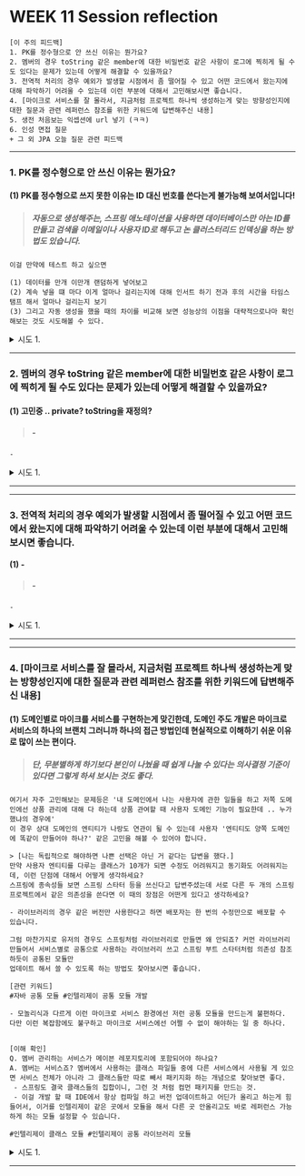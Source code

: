 # WEEK 11 Session reflection

```
[이 주의 피드백]
1. PK를 정수형으로 안 쓰신 이유는 뭔가요?
2. 멤버의 경우 toString 같은 member에 대한 비밀번호 같은 사항이 로그에 찍히게 될 수도 있다는 문제가 있는데 어떻게 해결할 수 있을까요?
3. 전역적 처리의 경우 예외가 발생할 시점에서 좀 떨어질 수 있고 어떤 코드에서 왔는지에 대해 파악하기 어려울 수 있는데 이런 부분에 대해서 고민해보시면 좋습니다.
4. [마이크로 서비스를 잘 몰라서, 지금처럼 프로젝트 하나씩 생성하는게 맞는 방향성인지에 대한 질문과 관련 레퍼런스 참조를 위한 키워드에 답변해주신 내용]
5. 생전 처음보는 익셉션에 url 넣기 (ㅋㅋ)
6. 인성 면접 질문
+ 그 외 JPA 오늘 질문 관련 피드백
```


----------


### 1. PK를 정수형으로 안 쓰신 이유는 뭔가요?


#### (1) PK를 정수형으로 쓰지 못한 이유는 ID 대신 번호를 쓴다는게 불가능해 보여서입니다!
> ##### 자동으로 생성해주는, 스프링 애노테이션을 사용하면 데이터베이스만 아는 ID를 만들고 검색을 이메일이나 사용자 ID로 해두고 논 클러스터리드 인덱싱을 하는 방법도 있습니다.
```
이걸 만약에 테스트 하고 싶으면

(1) 데이터를 만개 이만개 랜덤하게 넣어보고
(2) 계속 넣을 떄 마다 이게 얼마나 걸리는지에 대해 인서트 하기 전과 후의 시간을 타임스탬프 해서 얼마나 걸리는지 보기
(3) 그리고 자동 생성을 했을 때의 차이를 비교해 보면 성능상의 이점을 대략적으로나마 확인해보는 것도 시도해볼 수 있다.
```

<details>
<summary> 시도 1. </summary>

###### 시도 1. -

```
-
```

</details>

----------

### 2. 멤버의 경우 toString 같은 member에 대한 비밀번호 같은 사항이 로그에 찍히게 될 수도 있다는 문제가 있는데 어떻게 해결할 수 있을까요?


#### (1) 고민중 .. private? toString을 재정의?
> ##### -
```
-

```

<details>
<summary> 시도 1. </summary>

###### 시도 1. -

```
-
```

</details>

----------

----------

### 3. 전역적 처리의 경우 예외가 발생할 시점에서 좀 떨어질 수 있고 어떤 코드에서 왔는지에 대해 파악하기 어려울 수 있는데 이런 부분에 대해서 고민해보시면 좋습니다.


#### (1) -
> ##### -
```
-

```

<details>
<summary> 시도 1. </summary>

###### 시도 1. -

```
-
```

</details>

----------

----------

### 4. [마이크로 서비스를 잘 몰라서, 지금처럼 프로젝트 하나씩 생성하는게 맞는 방향성인지에 대한 질문과 관련 레퍼런스 참조를 위한 키워드에 답변해주신 내용]


#### (1) 도메인별로 마이크를 서비스를 구현하는게 맞긴한데, 도메인 주도 개발은 마이크로 서비스의 하나의 브랜치 그러니까 하나의 접근 방법인데 현실적으로 이해하기 쉬운 이유로 많이 쓰는 편이다.
> ##### 단, 무분별하게 하기보다 본인이 나눴을 때 쉽게 나눌 수 있다는 의사결정 기준이 있다면 그렇게 하셔 보시는 것도 좋다.
```
여기서 자주 고민해보는 문제등은 '내 도메인에서 나는 사용자에 관한 일들을 하고 저쪽 도메인에선 상품 관리에 대해 다 하는데 상품 관여할 때 사용자 도메인 기능이 필요한데 .. 누가 했냐의 경우에'
이 경우 상대 도메인의 엔티티가 나랑도 연관이 될 수 있는데 사용자 '엔티티도 양쪽 도메인에 똑같이 만들어야 하나?' 같은 고민을 해볼 수 있어야 합니다.

> [나는 독립적으로 해야하면 나쁜 선택은 아닌 거 같다는 답변을 했다.]
만약 사용자 엔티티를 다루는 클래스가 10개가 되면 수정도 어려워지고 동기화도 어려워지는데, 이런 단점에 대해서 어떻게 생각하세요?
스프링에 종속성들 보면 스프링 스타터 등을 쓰신다고 답변주셨는데 서로 다른 두 개의 스프링 프로젝트에서 같은 의존성을 쓴다면 이 때의 장점은 어떤게 있다고 생각하세요?

- 라이브러리의 경우 같은 버전만 사용한다고 하면 배포자는 한 번의 수정만으로 배포할 수 있습니다.

그럼 마찬가지로 유저의 경우도 스프링처럼 라이브러리로 만들면 왜 안되죠? 커먼 라이브러리 만들어서 서비스별로 공통으로 사용하는 라이브러리 쓰고 스프링 부트 스타터처럼 의존성 참조 하듯이 공통된 모듈만
업데이트 해서 쓸 수 있도록 하는 방법도 찾아보시면 좋습니다.

[관련 키워드]
#자바 공통 모듈 #인텔리제이 공통 모듈 개발

- 모놀리식과 다르게 이런 마이크로 서비스 환경에선 저런 공통 모듈을 만드는게 불편하다. 다만 이런 복잡함에도 불구하고 마이크로 서비스에선 어쩔 수 없이 해야하는 일 중 하나다.


[이해 확인]
Q. 멤버 관리하는 서비스가 메이븐 레포지토리에 포함되어야 하나요?
A. 멤버는 서비스죠? 멤버에서 사용하는 클래스 파일들 중에 다른 서비스에서 사용될 게 있으면 서비스 전체가 아니라 그 클래스들만 따로 빼서 패키지화 하는 개념으로 찾아보면 좋다.
 - 스프링도 결국 클래스들의 집합이니, 그런 것 처럼 컴먼 패키지를 만드는 것.
 - 이걸 개발 할 때 IDE에서 항상 컴파일 하고 버전 업데이트하고 어딘가 올리고 하는게 힘들어서, 이거를 인텔리제이 같은 곳에서 모듈을 해서 다른 곳 안올리고도 바로 레퍼런스 가능하게 하는 모듈 설정할 수 있습니다.

#인텔리제이 클래스 모듈 #인텔리제이 공통 라이브러리 모듈

```

<details>
<summary> 시도 1. </summary>

###### 시도 1. -

```
-
```

</details>

----------


